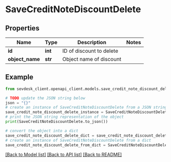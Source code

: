 # SaveCreditNoteDiscountDelete


## Properties

Name | Type | Description | Notes
------------ | ------------- | ------------- | -------------
**id** | **int** | ID of discount to delete | 
**object_name** | **str** | Object name of discount | 

## Example

```python
from sevdesk_client.openapi_client.models.save_credit_note_discount_delete import SaveCreditNoteDiscountDelete

# TODO update the JSON string below
json = "{}"
# create an instance of SaveCreditNoteDiscountDelete from a JSON string
save_credit_note_discount_delete_instance = SaveCreditNoteDiscountDelete.from_json(json)
# print the JSON string representation of the object
print(SaveCreditNoteDiscountDelete.to_json())

# convert the object into a dict
save_credit_note_discount_delete_dict = save_credit_note_discount_delete_instance.to_dict()
# create an instance of SaveCreditNoteDiscountDelete from a dict
save_credit_note_discount_delete_from_dict = SaveCreditNoteDiscountDelete.from_dict(save_credit_note_discount_delete_dict)
```
[[Back to Model list]](../README.md#documentation-for-models) [[Back to API list]](../README.md#documentation-for-api-endpoints) [[Back to README]](../README.md)


